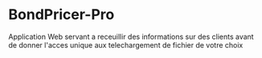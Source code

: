 # BondPricer-Pro
Application Web servant a receuillir des informations sur des clients avant de donner l'acces unique aux telechargement de fichier de votre choix
